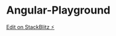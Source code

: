 # Angular-Playground

[Edit on StackBlitz ⚡️](https://stackblitz.com/edit/stackblitz-starters-dpdtia)